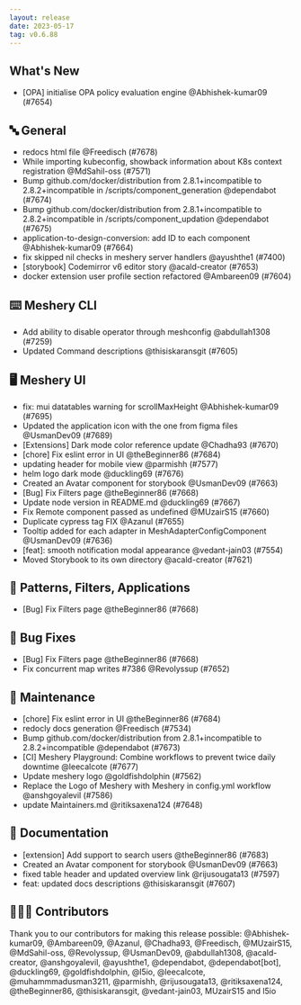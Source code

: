 ```yaml
---
layout: release
date: 2023-05-17
tag: v0.6.88
---
```


## What's New
- [OPA] initialise OPA policy evaluation engine @Abhishek-kumar09 (#7654)

## 🔤 General
- redocs html file @Freedisch (#7678)
- While importing kubeconfig, showback information about K8s context registration @MdSahil-oss (#7571)
- Bump github.com/docker/distribution from 2.8.1+incompatible to 2.8.2+incompatible in /scripts/component_generation @dependabot (#7674)
- Bump github.com/docker/distribution from 2.8.1+incompatible to 2.8.2+incompatible in /scripts/component_updation @dependabot (#7675)
- application-to-design-conversion: add ID to each component @Abhishek-kumar09 (#7664)
- fix skipped nil checks in meshery server handlers @ayushthe1 (#7400)
- [storybook] Codemirror v6 editor story @acald-creator (#7653)
- docker extension user profile section refactored @Ambareen09 (#7604)

## ⌨️ Meshery CLI

- Add ability to disable operator through meshconfig @abdullah1308 (#7259)
- Updated Command descriptions  @thisiskaransgit (#7605)

## 🖥 Meshery UI

- fix: mui datatables warning for scrollMaxHeight @Abhishek-kumar09 (#7695)
- Updated the application icon with the one from figma files @UsmanDev09 (#7689)
- [Extensions] Dark mode color reference update @Chadha93 (#7670)
- [chore] Fix eslint error in UI @theBeginner86 (#7684)
- updating header for mobile view @parmishh (#7577)
- helm logo dark mode @duckling69 (#7676)
- Created an Avatar component for storybook @UsmanDev09 (#7663)
- [Bug] Fix Filters page @theBeginner86 (#7668)
- Update node version in README.md @duckling69 (#7667)
- Fix Remote component passed as undefined @MUzairS15 (#7660)
- Duplicate cypress tag FIX @Azanul (#7655)
- Tooltip added for each adapter in MeshAdapterConfigComponent @UsmanDev09 (#7636)
- \[feat\]: smooth notification modal appearance @vedant-jain03 (#7554)
- Moved Storybook to its own directory @acald-creator (#7621)

## 🔋 Patterns, Filters, Applications

- [Bug] Fix Filters page @theBeginner86 (#7668)

## 🐛 Bug Fixes

- [Bug] Fix Filters page @theBeginner86 (#7668)
- Fix concurrent map writes #7386 @Revolyssup (#7652)

## 🧰 Maintenance

- [chore] Fix eslint error in UI @theBeginner86 (#7684)
- redocly docs generation @Freedisch (#7534)
- Bump github.com/docker/distribution from 2.8.1+incompatible to 2.8.2+incompatible @dependabot (#7673)
- [CI] Meshery Playground: Combine workflows to prevent twice daily downtime @leecalcote (#7677)
- Update meshery logo @goldfishdolphin (#7562)
- Replace the Logo of Meshery with Meshery in config.yml workflow  @anshgoyalevil (#7586)
- update Maintainers.md @ritiksaxena124 (#7648)

## 📖 Documentation

- [extension] Add support to search users @theBeginner86 (#7683)
- Created an Avatar component for storybook @UsmanDev09 (#7663)
- fixed table header and updated overview link @rijusougata13 (#7597)
- feat: updated docs descriptions  @thisiskaransgit (#7607)

## 👨🏽‍💻 Contributors

Thank you to our contributors for making this release possible:
@Abhishek-kumar09, @Ambareen09, @Azanul, @Chadha93, @Freedisch, @MUzairS15, @MdSahil-oss, @Revolyssup, @UsmanDev09, @abdullah1308, @acald-creator, @anshgoyalevil, @ayushthe1, @dependabot, @dependabot[bot], @duckling69, @goldfishdolphin, @l5io, @leecalcote, @muhammmadusman3211, @parmishh, @rijusougata13, @ritiksaxena124, @theBeginner86, @thisiskaransgit, @vedant-jain03, MUzairS15 and l5io
